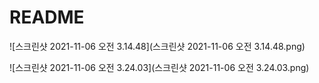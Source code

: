 # README





![스크린샷 2021-11-06 오전 3.14.48](스크린샷 2021-11-06 오전 3.14.48.png)





![스크린샷 2021-11-06 오전 3.24.03](스크린샷 2021-11-06 오전 3.24.03.png)
